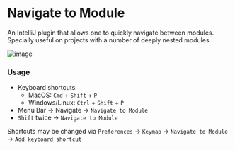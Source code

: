 # Navigate to Module
An IntelliJ plugin that allows one to quickly navigate between modules. Specially useful on projects with a number of deeply nested modules.

![image](https://user-images.githubusercontent.com/9336586/74605747-905e0f80-50a9-11ea-8d31-609febf69ea4.png)

### Usage
* Keyboard shortcuts:
    * MacOS: `Cmd` + `Shift` + `P`
    * Windows/Linux: `Ctrl` + `Shift` + `P`
* Menu Bar -> Navigate -> `Navigate to Module`
* `Shift` twice -> `Navigate to Module`

Shortcuts may be changed via `Preferences` -> `Keymap` -> `Navigate to Module` -> `Add keyboard shortcut`

